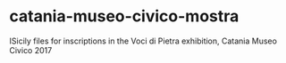 # catania-museo-civico-mostra
ISicily files for inscriptions in the Voci di Pietra exhibition, Catania Museo Civico 2017

